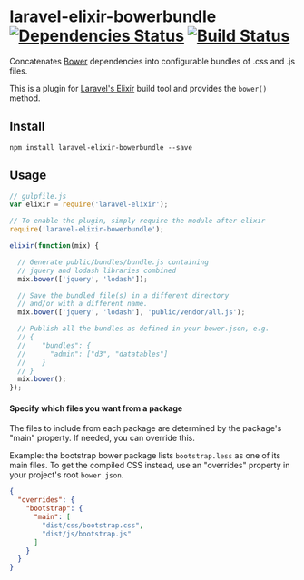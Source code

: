 # laravel-elixir-bowerbundle [![Dependencies Status](https://david-dm.org/parsnick/laravel-elixir-bowerbundle.svg)](https://david-dm.org/parsnick/laravel-elixir-bowerbundle) [![Build Status](https://travis-ci.org/parsnick/laravel-elixir-bowerbundle.svg?branch=master)](https://travis-ci.org/parsnick/laravel-elixir-bowerbundle)

Concatenates [Bower](https://bower.io) dependencies into configurable bundles of .css and .js files.

This is a plugin for [Laravel's Elixir](https://github.com/laravel/elixir) build tool and provides the `bower()` method.

## Install
 `npm install laravel-elixir-bowerbundle --save`

## Usage
  ```js
  // gulpfile.js
  var elixir = require('laravel-elixir');

  // To enable the plugin, simply require the module after elixir
  require('laravel-elixir-bowerbundle');

  elixir(function(mix) {

    // Generate public/bundles/bundle.js containing
    // jquery and lodash libraries combined
    mix.bower(['jquery', 'lodash']);

    // Save the bundled file(s) in a different directory
    // and/or with a different name.
    mix.bower(['jquery', 'lodash'], 'public/vendor/all.js');

    // Publish all the bundles as defined in your bower.json, e.g.
    // {
    //    "bundles": {
    //      "admin": ["d3", "datatables"]
    //    }
    // }
    mix.bower();
  });
  ```

#### Specify which files you want from a package

The files to include from each package are determined by the package's "main" property. If needed, you can override this.

Example: the bootstrap bower package lists `bootstrap.less` as one of its main files. To get the compiled CSS instead, use an "overrides" property in your project's root `bower.json`.

```json
{
  "overrides": {
    "bootstrap": {
      "main": [
        "dist/css/bootstrap.css",
        "dist/js/bootstrap.js"
      ]
    }
  }
}
```
